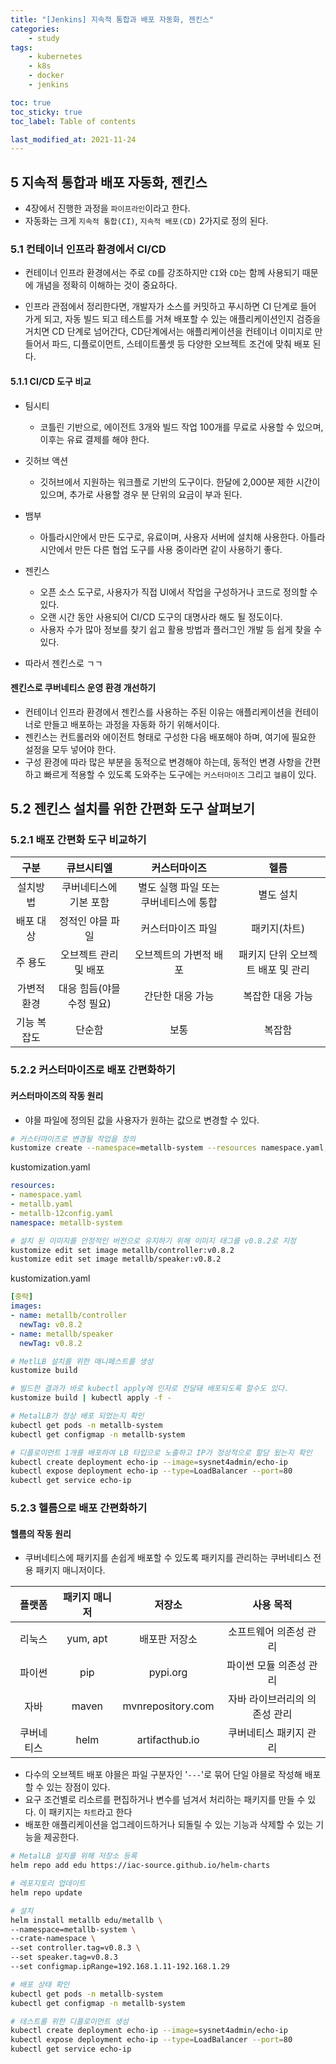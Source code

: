 ```yaml
---
title: "[Jenkins] 지속적 통합과 배포 자동화, 젠킨스"
categories:
    - study
tags:
    - kubernetes
    - k8s
    - docker
    - jenkins

toc: true
toc_sticky: true
toc_label: Table of contents

last_modified_at: 2021-11-24
---
```


## 5 지속적 통합과 배포 자동화, 젠킨스
- 4장에서 진행한 과정을 `파이프라인`이라고 한다.
- 자동화는 크게 `지속적 통합(CI)`, `지속적 배포(CD)` 2가지로 정의 된다.


### 5.1 컨테이너 인프라 환경에서 CI/CD
- 컨테이너 인프라 환경에서는 주로 `CD`를 강조하지만 `CI`와 `CD`는 함께 사용되기 때문에 개념을 정확히 이해하는 것이 중요하다.

- 인프라 관점에서 정리한다면, 개발자가 소스를 커밋하고 푸시하면 CI  단계로 들어 가게 되고, 자동 빌드 되고 테스트를 거쳐 배포할 수 있는 애플리케이션인지 검증을 거치면 CD 단계로 넘어간다, CD단계에서는 애플리케이션을 컨테이너 이미지로 만들어서 파드, 디플로이먼트, 스테이트풀셋 등 다양한 오브젝트 조건에 맞춰 배포 된다.


#### 5.1.1 CI/CD 도구 비교
- 팀시티
  - 코틀린 기반으로, 에이전트 3개와 빌드 작업 100개를 무료로 사용할 수 있으며, 이후는 유료 결제를 해야 한다.
- 깃허브 액션
  - 깃허브에서 지원하는 워크플로 기반의 도구이다. 한달에 2,000분 제한 시간이 있으며, 추가로 사용할 경우 분 단위의 요금이 부과 된다.
- 뱀부
  - 아틀라시안에서 만든 도구로, 유료이며, 사용자 서버에 설치해 사용한다. 아틀라시안에서 만든 다른 협업 도구를 사용 중이라면 같이 사용하기 좋다.
- 젠킨스
  - 오픈 소스 도구로, 사용자가 직접 UI에서 작업을 구성하거나 코드로 정의할 수 있다.
  - 오랜 시간 동안 사용되어 CI/CD 도구의 대명사라 해도 될 정도이다.
  - 사용자 수가 많아 정보를 찾기 쉽고 활용 방법과 플러그인 개발 등 쉽게 찾을 수 있다.

- 따라서 젠킨스로 ㄱㄱ


#### 젠킨스로 쿠버네티스 운영 환경 개선하기
- 컨테이너 인프라 환경에서 젠킨스를 사용하는 주된 이유는 애플리케이션을 컨테이너로 만들고 배포하는 과정을 자동화 하기 위해서이다.
- 젠킨스는 컨트롤러와 에이전트 형태로 구성한 다음 배포해야 하며, 여기에 필요한 설정을 모두 넣어야 한다.
- 구성 환경에 따라 많은 부분을 동적으로 변경해야 하는데, 동적인 변경 사항을 간편하고 빠르게 적용할 수 있도록 도와주는 도구에는 `커스터마이즈` 그리고 `헬름`이 있다.

## 5.2 젠킨스 설치를 위한 간편화 도구 살펴보기

### 5.2.1 배포 간편화 도구 비교하기

|구분|큐브시티엘|커스터마이즈|헬름|
|:---:|:---:|:---:|:---:|
|설치방법|쿠버네티스에 기본 포함|별도 실행 파일 또는 쿠버네티스에 통합|별도 설치|
|배포 대상|정적인 야믈 파일|커스터마이즈 파일|패키지(차트)
|주 용도|오브젝트 관리 및 배포|오브젝트의 가변적 배포|패키지 단위 오브젝트 배포 및 관리
|가변적 환경|대응 힘듬(야믈 수정 필요)|간단한 대응 가능|복잡한 대응 가능
|기능 복잡도|단순함|보통|복잡함

### 5.2.2 커스터마이즈로 배포 간편화하기

#### 커스터마이즈의 작동 원리
- 야믈 파일에 정의된 값을 사용자가 원하는 값으로 변경할 수 있다.

```sh
# 커스터마이즈로 변경될 작업을 정의
kustomize create --namespace=metallb-system --resources namespace.yaml,metallb.yaml,metallb-12config.yaml
```
kustomization.yaml
```yaml
resources:
- namespace.yaml
- metallb.yaml
- metallb-12config.yaml
namespace: metallb-system
```
```sh
# 설치 된 이미지를 안정적인 버전으로 유지하기 위해 이미지 태그를 v0.8.2로 지정
kustomize edit set image metallb/controller:v0.8.2
kustomize edit set image metallb/speaker:v0.8.2
```
kustomization.yaml
```yaml
[중략]
images:
- name: metallb/controller
  newTag: v0.8.2
- name: metallb/speaker
  newTag: v0.8.2
```
```sh
# MetlLB 설치를 위한 매니페스트를 생성
kustomize build

# 빌드한 결과가 바로 kubectl apply에 인자로 전달돼 배포되도록 할수도 있다.
kustomize build | kubectl apply -f -
```
```sh
# MetalLB가 정상 배포 되었는지 확인
kubectl get pods -n metallb-system
kubectl get configmap -n metallb-system
```
```sh
# 디플로이먼트 1개를 배포하여 LB 타입으로 노출하고 IP가 정상적으로 할당 됬는지 확인
kubectl create deployment echo-ip --image=sysnet4admin/echo-ip
kubectl expose deployment echo-ip --type=LoadBalancer --port=80
kubectl get service echo-ip
```

### 5.2.3 헬름으로 배포 간편화하기

#### 헬름의 작동 원리
- 쿠버네티스에 패키지를 손쉽게 배포할 수 있도록 패키지를 관리하는 쿠버네티스 전용 패키지 매니저이다.

|플랫폼|패키지 매니저|저장소|사용 목적|
|:---:|:---:|:---:|:---:|
|리눅스|yum, apt|배포판 저장소|소프트웨어 의존성 관리|
|파이썬|pip|pypi.org|파이썬 모듈 의존성 관리|
|자바|maven|mvnrepository.com|자바 라이브러리의 의존성 관리|
|쿠버네티스|helm|artifacthub.io|쿠버네티스 패키지 관리|

- 다수의 오브젝트 배포 야믈은 파일 구분자인 '`---`'로 묶어 단일 야믈로 작성해 배포할 수 있는 장점이 있다.
- 요구 조건별로 리소르를 편집하거나 변수를 넘겨서 처리하는 패키지를 만들 수 있다. 이 패키지는 `차트`라고 한다
- 배포한 애플리케이션을 업그레이드하거나 되돌릴 수 있는 기능과 삭제할 수 있는 기능을 제공한다.

```sh
# MetalLB 설치를 위해 저장소 등록
helm repo add edu https://iac-source.github.io/helm-charts

# 레포지토리 업데이트
helm repo update

# 설치
helm install metallb edu/metallb \
--namespace=metallb-system \
--crate-namespace \
--set controller.tag=v0.8.3 \
--set speaker.tag=v0.8.3
--set configmap.ipRange=192.168.1.11-192.168.1.29
```
```sh
# 배포 상태 확인
kubectl get pods -n metallb-system
kubectl get configmap -n metallb-system

# 테스트를 위한 디플로이먼트 생성
kubectl create deployment echo-ip --image=sysnet4admin/echo-ip
kubectl expose deployment echo-ip --type=LoadBalancer --port=80
kubectl get service echo-ip
```